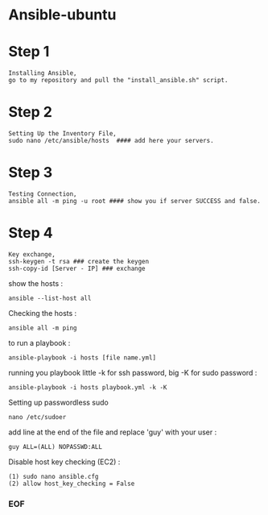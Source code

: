 # Ansible-ubuntu


# Step 1 
    Installing Ansible,
    go to my repository and pull the "install_ansible.sh" script.
    
    
# Step 2 
    Setting Up the Inventory File,
    sudo nano /etc/ansible/hosts  #### add here your servers.
    
    
# Step 3
    Testing Connection,
    ansible all -m ping -u root #### show you if server SUCCESS and false.
    

# Step 4 
    Key exchange,
    ssh-keygen -t rsa ### create the keygen
    ssh-copy-id [Server - IP] ### exchange
    
show the hosts :

    ansible --list-host all 
    
Checking the hosts :

    ansible all -m ping

to run a playbook :

    ansible-playbook -i hosts [file name.yml]
    
running you playbook little -k for ssh password, big -K for sudo password : 

    ansible-playbook -i hosts playbook.yml -k -K
    
Setting up passwordless sudo

    nano /etc/sudoer

add line at the end of the file and replace 'guy' with your user :

    guy ALL=(ALL) NOPASSWD:ALL
    
    
    
Disable host key checking (EC2) :
    
    (1) sudo nano ansible.cfg
    (2) allow host_key_checking = False
    
    
    
    
### EOF ### 
